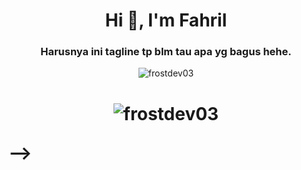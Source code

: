<h1 align="center">Hi 👋, I'm Fahril</h1>
<h3 align="center">Harusnya ini tagline tp blm tau apa yg bagus hehe.</h3>

<p align="center"> <img align="center" src="https://github-readme-stats.vercel.app/api/top-langs?username=frostdev03&show_icons=true&bg_color=22272e&title_color=2F855A&icon_color=2F855Alocale=en&layout=compact" alt="frostdev03" /></p>

# <p align="center"> <img align="center" src="https://github-readme-stats.vercel.app/api?username=frostdev03&show_icons=true&bg_color=22272e&title_color=2F855A&icon_color=2F855A&locale=en" alt="frostdev03" /></p> -->
